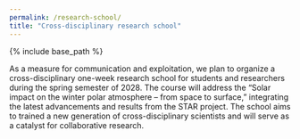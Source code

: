 ```yaml
---
permalink: /research-school/
title: "Cross-disciplinary research school"
---
```


{% include base_path %}

As a measure for communication and exploitation, we plan to organize a cross-disciplinary one-week research school for students and researchers during the spring semester of 2028. The course will address the “Solar impact on the winter polar atmosphere – from space to surface,” integrating the latest advancements and results from the STAR project. The school aims to trained a new generation of cross-disciplinary scientists and will serve as a catalyst for collaborative research. 